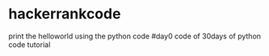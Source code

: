 # hackerrankcode
print the helloworld using the python code
#day0 code of 30days of python code tutorial
